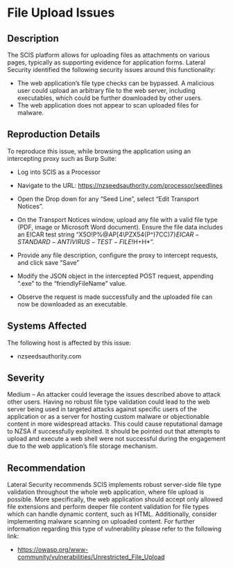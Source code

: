 File Upload Issues
=================================

Description
-----------
The SCIS platform allows for uploading files as attachments on various pages, typically as supporting evidence for application forms. Lateral Security identified the following security issues around this functionality:
* The web application’s file type checks can be bypassed. A malicious user could upload an arbitrary file to the web server, including executables, which could be further downloaded by other users.
* The web application does not appear to scan uploaded files for malware.


Reproduction Details
--------------------
To reproduce this issue, while browsing the application using an intercepting proxy such as Burp Suite:
* Log into SCIS as a Processor 
* Navigate to the URL: https://nzseedsauthority.com/processor/seedlines 
* Open the Drop down for any “Seed Line”, select “Edit Transport Notices”.
* On the Transport Notices window, upload any file with a valid file type (PDF, image or Microsoft Word document). Ensure the file data includes an EICAR test string “X5O!P%@AP[4\PZX54(P^)7CC)7}$EICAR-STANDARD-ANTIVIRUS-TEST-FILE!$H+H*”.
* Provide any file description, configure the proxy to intercept requests, and click save “Save”
* Modify the JSON object in the intercepted POST request, appending “.exe” to the “friendlyFileName” value. 
 
* Observe the request is made successfully and the uploaded file can now be downloaded as an executable.

Systems Affected
----------------
The following host is affected by this issue:
* nzseedsauthority.com

Severity
--------
Medium – An attacker could leverage the issues described above to attack other users. Having no robust file type validation could lead to the web server being used in targeted attacks against specific users of the application or as a server for hosting custom malware or objectionable content in more widespread attacks. This could cause reputational damage to NZSA if successfully exploited. 
It should be pointed out that attempts to upload and execute a web shell were not successful during the engagement due to the web application’s file storage mechanism. 

Recommendation
--------------
Lateral Security recommends SCIS implements robust server-side file type validation throughout the whole web application, where file upload is possible. More specifically, the web application should accept only allowed file extensions and perform deeper file content validation for file types which can handle dynamic content, such as HTML. 
Additionally, consider implementing malware scanning on uploaded content. 
For further information regarding this type of vulnerability please refer to the following link:
* https://owasp.org/www-community/vulnerabilities/Unrestricted_File_Upload
